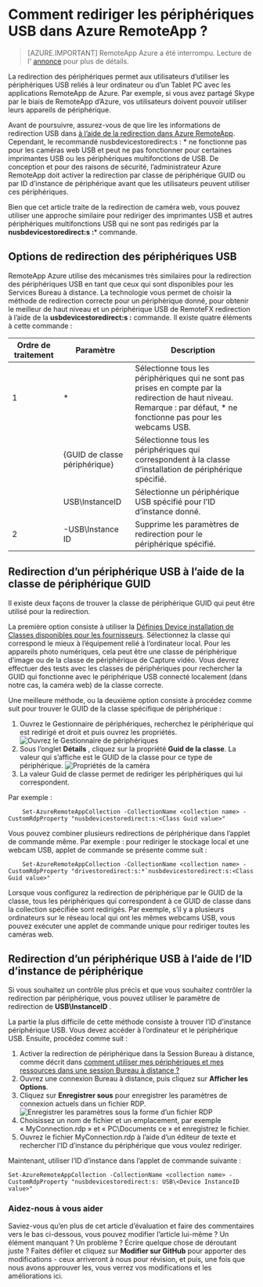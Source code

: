 <properties 
    pageTitle="Comment rediriger les périphériques USB dans Azure RemoteApp ? | Microsoft Azure" 
    description="Apprenez à utiliser la redirection des périphériques USB dans Azure RemoteApp." 
    services="remoteapp" 
    documentationCenter="" 
    authors="lizap" 
    manager="mbaldwin" />

<tags 
    ms.service="remoteapp" 
    ms.workload="compute" 
    ms.tgt_pltfrm="na" 
    ms.devlang="na" 
    ms.topic="article" 
    ms.date="08/15/2016" 
    ms.author="elizapo" />



# <a name="how-do-you-redirect-usb-devices-in-azure-remoteapp"></a>Comment rediriger les périphériques USB dans Azure RemoteApp ?

> [AZURE.IMPORTANT]
> RemoteApp Azure a été interrompu. Lecture de l' [annonce](https://go.microsoft.com/fwlink/?linkid=821148) pour plus de détails.

La redirection des périphériques permet aux utilisateurs d’utiliser les périphériques USB reliés à leur ordinateur ou d’un Tablet PC avec les applications RemoteApp de Azure. Par exemple, si vous avez partagé Skype par le biais de RemoteApp d’Azure, vos utilisateurs doivent pouvoir utiliser leurs appareils de périphérique.

Avant de poursuivre, assurez-vous de que lire les informations de redirection USB dans [à l’aide de la redirection dans Azure RemoteApp](remoteapp-redirection.md). Cependant, le recommandé nusbdevicestoredirect:s : * ne fonctionne pas pour les caméras web USB et peut ne pas fonctionner pour certaines imprimantes USB ou les périphériques multifonctions de USB. De conception et pour des raisons de sécurité, l’administrateur Azure RemoteApp doit activer la redirection par classe de périphérique GUID ou par ID d’instance de périphérique avant que les utilisateurs peuvent utiliser ces périphériques.

Bien que cet article traite de la redirection de caméra web, vous pouvez utiliser une approche similaire pour rediriger des imprimantes USB et autres périphériques multifonctions USB qui ne sont pas redirigés par la **nusbdevicestoredirect:s :*** commande.

## <a name="redirection-options-for-usb-devices"></a>Options de redirection des périphériques USB
RemoteApp Azure utilise des mécanismes très similaires pour la redirection des périphériques USB en tant que ceux qui sont disponibles pour les Services Bureau à distance. La technologie vous permet de choisir la méthode de redirection correcte pour un périphérique donné, pour obtenir le meilleur de haut niveau et un périphérique USB de RemoteFX redirection à l’aide de la **usbdevicestoredirect:s :** commande. Il existe quatre éléments à cette commande :

| Ordre de traitement | Paramètre           | Description                                                                                                                |
|------------------|---------------------|----------------------------------------------------------------------------------------------------------------------------|
| 1                | *                   | Sélectionne tous les périphériques qui ne sont pas prises en compte par la redirection de haut niveau. Remarque : par défaut, * ne fonctionne pas pour les webcams USB.  |
|                  | {GUID de classe périphérique} | Sélectionne tous les périphériques qui correspondent à la classe d’installation de périphérique spécifié.                                                           |
|                  | USB\InstanceID      | Sélectionne un périphérique USB spécifié pour l’ID d’instance donné.                                                                  |
| 2                | -USB\Instance ID    | Supprime les paramètres de redirection pour le périphérique spécifié.                                                                 |

## <a name="redirecting-a-usb-device-by-using-the-device-class-guid"></a>Redirection d’un périphérique USB à l’aide de la classe de périphérique GUID
Il existe deux façons de trouver la classe de périphérique GUID qui peut être utilisé pour la redirection. 

La première option consiste à utiliser la [Définies Device installation de Classes disponibles pour les fournisseurs](https://msdn.microsoft.com/library/windows/hardware/ff553426.aspx). Sélectionnez la classe qui correspond le mieux à l’équipement relié à l’ordinateur local. Pour les appareils photo numériques, cela peut être une classe de périphérique d’image ou de la classe de périphérique de Capture vidéo. Vous devrez effectuer des tests avec les classes de périphériques pour rechercher la GUID qui fonctionne avec le périphérique USB connecté localement (dans notre cas, la caméra web) de la classe correcte.

Une meilleure méthode, ou la deuxième option consiste à procédez comme suit pour trouver le GUID de la classe spécifique de périphérique :

1. Ouvrez le Gestionnaire de périphériques, recherchez le périphérique qui est redirigé et droit et puis ouvrez les propriétés.
![Ouvrez le Gestionnaire de périphériques](./media/remoteapp-usbredir/ra-devicemanager.png)
2. Sous l’onglet **Détails** , cliquez sur la propriété **Guid de la classe**. La valeur qui s’affiche est le GUID de la classe pour ce type de périphérique.
![Propriétés de la caméra](./media/remoteapp-usbredir/ra-classguid.png)
3. La valeur Guid de classe permet de rediriger les périphériques qui lui correspondent.

Par exemple :

        Set-AzureRemoteAppCollection -CollectionName <collection name> -CustomRdpProperty "nusbdevicestoredirect:s:<Class Guid value>"

Vous pouvez combiner plusieurs redirections de périphérique dans l’applet de commande même. Par exemple : pour rediriger le stockage local et une webcam USB, applet de commande se présente comme suit :

        Set-AzureRemoteAppCollection -CollectionName <collection name> -CustomRdpProperty "drivestoredirect:s:*`nusbdevicestoredirect:s:<Class Guid value>"

Lorsque vous configurez la redirection de périphérique par le GUID de la classe, tous les périphériques qui correspondent à ce GUID de classe dans la collection spécifiée sont redirigés. Par exemple, s’il y a plusieurs ordinateurs sur le réseau local qui ont les mêmes webcams USB, vous pouvez exécuter une applet de commande unique pour rediriger toutes les caméras web.

## <a name="redirecting-a-usb-device-by-using-the-device-instance-id"></a>Redirection d’un périphérique USB à l’aide de l’ID d’instance de périphérique

Si vous souhaitez un contrôle plus précis et que vous souhaitez contrôler la redirection par périphérique, vous pouvez utiliser le paramètre de redirection de **USB\InstanceID** .

La partie la plus difficile de cette méthode consiste à trouver l’ID d’instance périphérique USB. Vous devez accéder à l’ordinateur et le périphérique USB. Ensuite, procédez comme suit :

1. Activer la redirection de périphérique dans la Session Bureau à distance, comme décrit dans [comment utiliser mes périphériques et mes ressources dans une session Bureau à distance ?](http://windows.microsoft.com/en-us/windows7/How-can-I-use-my-devices-and-resources-in-a-Remote-Desktop-session)
2. Ouvrez une connexion Bureau à distance, puis cliquez sur **Afficher les Options**.
3. Cliquez sur **Enregistrer sous** pour enregistrer les paramètres de connexion actuels dans un fichier RDP.  
    ![Enregistrer les paramètres sous la forme d’un fichier RDP](./media/remoteapp-usbredir/ra-saveasrdp.png)
4. Choisissez un nom de fichier et un emplacement, par exemple « MyConnection.rdp » et « PC\Documents ce » et enregistrez le fichier.
5. Ouvrez le fichier MyConnection.rdp à l’aide d’un éditeur de texte et rechercher l’ID d’instance du périphérique que vous voulez rediriger.

Maintenant, utiliser l’ID d’instance dans l’applet de commande suivante :

    Set-AzureRemoteAppCollection -CollectionName <collection name> -CustomRdpProperty "nusbdevicestoredirect:s: USB\<Device InstanceID value>"



### <a name="help-us-help-you"></a>Aidez-nous à vous aider 
Saviez-vous qu’en plus de cet article d’évaluation et faire des commentaires vers le bas ci-dessous, vous pouvez modifier l’article lui-même ? Un élément manquant ? Un problème ? Écrire quelque chose de déroutant juste ? Faites défiler et cliquez sur **Modifier sur GitHub** pour apporter des modifications - ceux arriveront à nous pour révision, et puis, une fois que nous avons approuver les, vous verrez vos modifications et les améliorations ici.